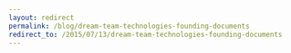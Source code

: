 ```yaml
---
layout: redirect
permalink: /blog/dream-team-technologies-founding-documents
redirect_to: /2015/07/13/dream-team-technologies-founding-documents
---
```

